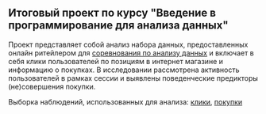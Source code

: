 ## Итоговый проект по курсу "Введение в программирование для анализа данных"


Проект представляет собой анализ набора данных, предоставленных онлайн ритейлером для [соревнования по анализу данных](https://2015.recsyschallenge.com/challenge.html) и включает в себя клики пользователей по позициям в интернет магазине и информацию о покупках. В исследовании рассмотрена активность пользователей в рамках сессии и выявлены поведенческие предикторы (не)совершения покупки.

Выборка наблюдений, использованных для анализа: [клики](https://github.com/purelistica/hse_python/blob/master/clicks_sample.csv), [покупки](https://github.com/purelistica/hse_python/blob/master/buys_sample.csv)

